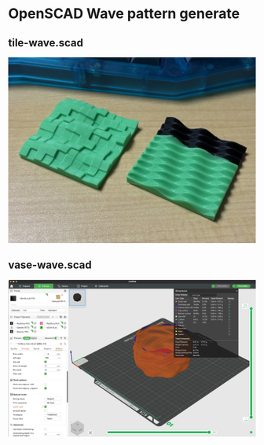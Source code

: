 # OpenSCAD Wave pattern generate

## tile-wave.scad

![tile](./readme/tile1.jpg)

## vase-wave.scad

![vase](./readme/vase.jpg)
